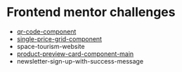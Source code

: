 # Frontend mentor challenges

- [qr-code-component](https://pablomarino.github.io/frontend-mentor/qr-code-component-main-static/index.html) 
- [single-price-grid-component](https://pablomarino.github.io/frontend-mentor/single-price-grid-component-master-static/index.html)
- space-tourism-website
- [product-preview-card-component-main](https://pablomarino.github.io/frontend-mentor/product-preview-card-component-main-static/index.html)
- newsletter-sign-up-with-success-message
